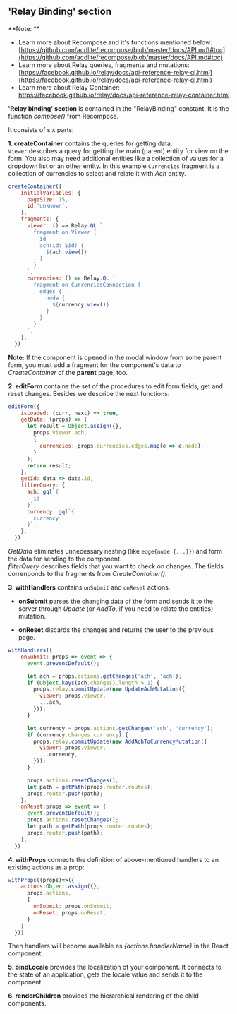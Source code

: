 ## 'Relay Binding' section

**Note: **

* Learn more about Recompose and it's functions mentioned below: [https://github.com/acdlite/recompose/blob/master/docs/API.md\#toc](https://github.com/acdlite/recompose/blob/master/docs/API.md#toc)
* Learn more about Relay queries, fragments and mutations: [https://facebook.github.io/relay/docs/api-reference-relay-ql.html](https://facebook.github.io/relay/docs/api-reference-relay-ql.html) 
* Learn more about Relay Container: https://facebook.github.io/relay/docs/api-reference-relay-container.html



**'Relay binding' section** is contained in the "RelayBinding" constant. It is the function _compose\(\)_ from Recompose.

It consists of six parts:

**1. createContainer** contains the queries for getting data.   
`Viewer` describes a query for getting the main \(parent\) entity for view on the form. You also may need additional entities like a collection of values for a dropdown list or an other entity. In this example `Currencies` fragment is a collection of currencies to select and relate it with _Ach_ entity.

```javascript
createContainer({
    initialVariables: {
      pageSize: 15,
      id:'unknown',
    },
    fragments: {
      viewer: () => Relay.QL `
        fragment on Viewer {
          id
          ach(id: $id) {
            ${ach.view()}
          }
        }
      `,
      currencies: () => Relay.QL `
        fragment on CurrenciesConnection {
          edges {
            node {
              ${currency.view()}
            }
          }
        }
      `,
    },
  })
```
**Note:** If the component is opened in the modal window from some parent form, you must add a fragment for the component's data to _CreateContainer_ of the **parent** page, too. 

**2.  editForm** contains the set of the procedures to edit form fields, get and reset changes. Besides we describe the next functions:

```javascript
editForm({
    isLoaded: (curr, next) => true,
    getData: (props) => {
      let result = Object.assign({},
        props.viewer.ach,
        {
          currencies: props.currencies.edges.map(e => e.node),
        }
      );
      return result;
    },
    getId: data => data.id,
    filterQuery: {
      ach: gql`{
        id
      }`,
      currency: gql`{
        currency
      }`,
    },
  })
```

_GetData_ eliminates unnecessary nesting \(like `edge{node {...}}`\) and form the data for sending to the component.   
_filterQuery_ describes fields that you want to check on changes. The fields correnponds to the fragments from _CreateContainer\(\)_.

**3. withHandlers** contains `onSubmit` and `onReset` actions.

* **onSubmit** parses the changing data of the form and sends it to the server through _Update_ \(or _AddTo_, if you need to relate the entities\) mutation.

* **onReset** discards the changes and returns the user to the previous page.

```javascript
withHandlers({
    onSubmit: props => event => {
      event.preventDefault();

      let ach = props.actions.getChanges('ach', 'ach');
      if (Object.keys(ach.changes).length > 1) {
        props.relay.commitUpdate(new UpdateAchMutation({
          viewer: props.viewer,
          ...ach,
        }));
      }

      let currency = props.actions.getChanges('ach', 'currency');
      if (currency.changes.currency) {
        props.relay.commitUpdate(new AddAchToCurrencyMutation({
          viewer: props.viewer,
          ...currency,
        }));
      }

      props.actions.resetChanges();
      let path = getPath(props.router.routes);
      props.router.push(path);
    },
    onReset:props => event => {
      event.preventDefault();
      props.actions.resetChanges();
      let path = getPath(props.router.routes);
      props.router.push(path);
    },
  })
```

**4. withProps** connects the definition of above-mentioned handlers to an existing actions as a prop:

```javascript
withProps((props)=>({
    actions:Object.assign({},
      props.actions,
      {
        onSubmit: props.onSubmit,
        onReset: props.onReset,
      }
    )
  }))
```

Then handlers will become available as _{actions.handlerName}_ in the React component.

**5. bindLocale** provides the localization of your component. It connects to the state of an application, gets the locale value and sends it to the component.

**6. renderChildren** provides the hierarchical rendering of the child components.

